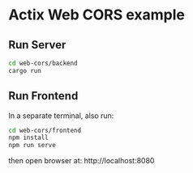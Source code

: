 # Actix Web CORS example

## Run Server
```sh
cd web-cors/backend
cargo run
```

## Run Frontend
In a separate terminal, also run:
```sh
cd web-cors/frontend
npm install
npm run serve
```
then open browser at: http://localhost:8080

